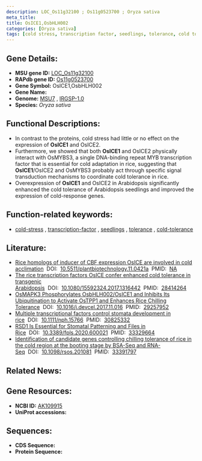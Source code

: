 ```yaml
---
description: LOC_Os11g32100 ; Os11g0523700 ; Oryza sativa
meta_title:
title: OsICE1,OsbHLH002
categories: [Oryza sativa]
tags: [cold stress, transcription factor, seedlings, tolerance, cold tolerance]
---
```


## Gene Details:
- **MSU gene ID:** [LOC_Os11g32100](http://rice.uga.edu/cgi-bin/ORF_infopage.cgi?orf=LOC_Os11g32100)  
- **RAPdb gene ID:** [Os11g0523700](https://rapdb.dna.affrc.go.jp/locus/?name=Os11g0523700)  
- **Gene Symbol:** OsICE1,OsbHLH002
- **Gene Name:**
- **Genome:**  [MSU7](http://rice.uga.edu/)&nbsp;,&nbsp;[IRGSP-1.0](https://rapdb.dna.affrc.go.jp/download/irgsp1.html)
- **Species:** *Oryza sativa*

## Functional Descriptions:
   - In contrast to the proteins, cold stress had little or no effect on the expression of **OsICE1** and OsICE2.
   - Furthermore, we showed that both **OsICE1** and OsICE2 physically interact with OsMYBS3, a single DNA-binding repeat MYB transcription factor that is essential for cold adaptation in rice, suggesting that **OsICE1**/OsICE2 and OsMYBS3 probably act through specific signal transduction mechanisms to coordinate cold tolerance in rice.
   - Overexpression of **OsICE1** and OsICE2 in Arabidopsis significantly enhanced the cold tolerance of Arabidopsis seedlings and improved the expression of cold-response genes.

## Function-related keywords:
   - [cold-stress](/tags/cold-stress/)&nbsp;,&nbsp;[transcription-factor](/tags/transcription-factor/)&nbsp;,&nbsp;[seedlings](/tags/seedlings/)&nbsp;,&nbsp;[tolerance](/tags/tolerance/)&nbsp;,&nbsp;[cold-tolerance](/tags/cold-tolerance/)

## Literature:
   - [Rice homologs of inducer of CBF expression OsICE are involved in cold acclimation](https://www.doi.org/10.5511/plantbiotechnology.11.0421a)&nbsp;&nbsp;DOI:&nbsp;&nbsp;[10.5511/plantbiotechnology.11.0421a](https://www.doi.org/10.5511/plantbiotechnology.11.0421a)&nbsp;&nbsp;PMID:&nbsp;&nbsp;[NA](https://pubmed.ncbi.nlm.nih.gov/NA/)
   - [The rice transcription factors OsICE confer enhanced cold tolerance in transgenic Arabidopsis](https://www.doi.org/10.1080/15592324.2017.1316442)&nbsp;&nbsp;DOI:&nbsp;&nbsp;[10.1080/15592324.2017.1316442](https://www.doi.org/10.1080/15592324.2017.1316442)&nbsp;&nbsp;PMID:&nbsp;&nbsp;[28414264](https://pubmed.ncbi.nlm.nih.gov/28414264/)
   - [OsMAPK3 Phosphorylates OsbHLH002/OsICE1 and Inhibits Its Ubiquitination to Activate OsTPP1 and Enhances Rice Chilling Tolerance](https://www.doi.org/10.1016/j.devcel.2017.11.016)&nbsp;&nbsp;DOI:&nbsp;&nbsp;[10.1016/j.devcel.2017.11.016](https://www.doi.org/10.1016/j.devcel.2017.11.016)&nbsp;&nbsp;PMID:&nbsp;&nbsp;[29257952](https://pubmed.ncbi.nlm.nih.gov/29257952/)
   - [Multiple transcriptional factors control stomata development in rice](https://www.doi.org/10.1111/nph.15766)&nbsp;&nbsp;DOI:&nbsp;&nbsp;[10.1111/nph.15766](https://www.doi.org/10.1111/nph.15766)&nbsp;&nbsp;PMID:&nbsp;&nbsp;[30825332](https://pubmed.ncbi.nlm.nih.gov/30825332/)
   - [RSD1 Is Essential for Stomatal Patterning and Files in Rice](https://www.doi.org/10.3389/fpls.2020.600021)&nbsp;&nbsp;DOI:&nbsp;&nbsp;[10.3389/fpls.2020.600021](https://www.doi.org/10.3389/fpls.2020.600021)&nbsp;&nbsp;PMID:&nbsp;&nbsp;[33329664](https://pubmed.ncbi.nlm.nih.gov/33329664/)
   - [Identification of candidate genes controlling chilling tolerance of rice in the cold region at the booting stage by BSA-Seq and RNA-Seq](https://www.doi.org/10.1098/rsos.201081)&nbsp;&nbsp;DOI:&nbsp;&nbsp;[10.1098/rsos.201081](https://www.doi.org/10.1098/rsos.201081)&nbsp;&nbsp;PMID:&nbsp;&nbsp;[33391797](https://pubmed.ncbi.nlm.nih.gov/33391797/)

## Related News:

## Gene Resources:
- **NCBI ID:**  [AK109915](http://www.ncbi.nlm.nih.gov/nuccore/AK109915)
- **UniProt accessions:** [](https://www.uniprot.org/uniprotkb//entry)

## Sequences:
- **CDS Sequence:**
- **Protein Sequence:**
